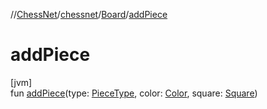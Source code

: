 //[ChessNet](../../../index.md)/[chessnet](../index.md)/[Board](index.md)/[addPiece](add-piece.md)

# addPiece

[jvm]\
fun [addPiece](add-piece.md)(type: [PieceType](../-piece-type/index.md), color: [Color](../-color/index.md), square: [Square](../-square/index.md))
